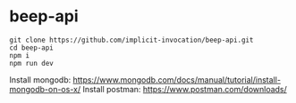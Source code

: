 # beep-api

```
git clone https://github.com/implicit-invocation/beep-api.git
cd beep-api
npm i
npm run dev
```

Install mongodb: https://www.mongodb.com/docs/manual/tutorial/install-mongodb-on-os-x/
Install postman: https://www.postman.com/downloads/
